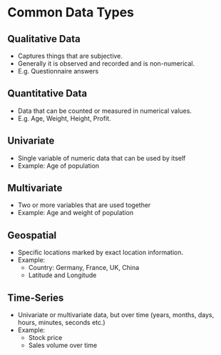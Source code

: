 # Common Data Types
## Qualitative Data
- Captures things that are subjective. 
- Generally it is observed and recorded and is non-numerical.
- E.g. Questionnaire answers
## Quantitative Data
- Data that can be counted or measured in numerical values.
- E.g. Age, Weight, Height, Profit.
## Univariate
- Single variable of numeric data that can be used by itself
- Example: Age of population
## Multivariate
- Two or more variables that are used together
- Example: Age and weight of population
## Geospatial
- Specific locations marked by exact location information.
- Example:
	- Country: Germany, France, UK, China
	- Latitude and Longitude
## Time-Series
- Univariate or multivariate data, but over time (years, months, days, hours, minutes, seconds etc.)
- Example:
	- Stock price
	- Sales volume over time
## 